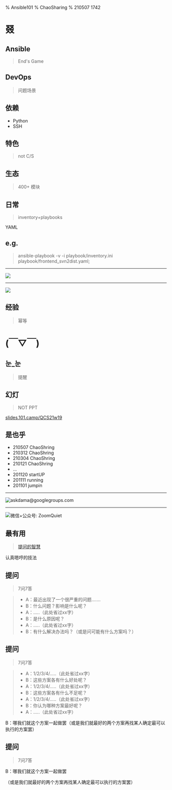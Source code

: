 % Ansible101
% ChaoSharing
% 210507 1742

# 叕


## Ansible
> End's Game

## DevOps
> 问题场景

## 依赖
+ Python
+ SSH

## 特色
> not C/S

## 生态
> 400+ 模块

## 日常
> inventory+playbooks

YAML

## e.g.
> ansible-playbook -v -i playbook/inventory.ini playbook/frontend_svn2dist.yaml;



-------

![](http://ydlj.zoomquiet.top/ipic/2021-05-07-ScreenShot%202021-05-07%2016.18.40.jpg)


-------


![](http://ydlj.zoomquiet.top/ipic/2021-05-07-ScreenShot%202021-05-07%2016.33.25.jpg)

## 经验
> 幂等

# (￣▽￣)


## 눈_눈
> 提醒

## 幻灯
> NOT PPT

[slides.101.camp/QCS21w19](http://slides.101.camp/QCS21w19.html)

## 是也乎

- 210507 ChaoShring
- 210312 ChaoShring
- 210304 ChaoShring
- 210121 ChaoShring
- ...
- 201120 startUP
- 201111 running
- 201101 jumpin


-------


![askdama@googlegroups.com](http://openmindclub.zoomquiet.top/res/KEEP/kcn_ask-dama.jpg?imageView2/2/h/420)


-------

![微信+公众号: ZoomQuiet](http://ydlj.zoomquiet.top/ipic/2020-03-21-wx-zoomquiet.jpg?imageView2/2/w/420)

## 最有用
> [提问的智慧](https://github.com/DebugUself/How-To-Ask-Questions-The-Smart-Way/blob/master/README-zh_CN.md)

认真嗯哼的技法

## 提问
> 7问7答


> - A：最近出现了一个很严重的问题.......
> - B：什么问题？影响是什么呢？
> - A：.....（此处省过xx字）
> - B：是什么原因呢？
> - A：.....（此处省过xx字）
> - B：有什么解决办法吗？（或是问可能有什么方案吗？）

## 提问
> 7问7答


> - A：1/2/3/4/.....（此处省过xx字）
> - B：这些方案各有什么好处呢？
> - A：1/2/3/4/.....（此处省过xx字）
> - B：这些方案各有什么不足呢？
> - A：1/2/3/4/.....（此处省过xx字）
> - B：你认为哪种方案最好呢？
> - A：.....（此处省过xx字）

B：哪我们就这个方案一起做罢（或是我们就最好的两个方案再找某人确定最可以执行的方案罢）

## 提问
> 7问7答

B：哪我们就这个方案一起做罢

（或是我们就最好的两个方案再找某人确定最可以执行的方案罢）

